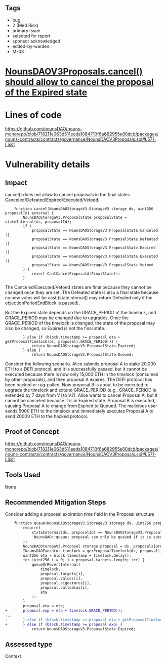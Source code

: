## Tags

- bug
- 2 (Med Risk)
- primary issue
- selected for report
- sponsor acknowledged
- edited-by-warden
- M-03

# [NounsDAOV3Proposals.cancel() should allow to cancel the proposal of the Expired state](https://github.com/code-423n4/2023-07-nounsdao-findings/issues/55) 

# Lines of code

https://github.com/nounsDAO/nouns-monorepo/blob/718211e063d511eeda1084710f6a682955e80dcb/packages/nouns-contracts/contracts/governance/NounsDAOV3Proposals.sol#L571-L581


# Vulnerability details

## Impact
cancel() does not allow to cancel proposals in the final states Canceled/Defeated/Expired/Executed/Vetoed.
```solidity
    function cancel(NounsDAOStorageV3.StorageV3 storage ds, uint256 proposalId) external {
        NounsDAOStorageV3.ProposalState proposalState = stateInternal(ds, proposalId);
        if (
            proposalState == NounsDAOStorageV3.ProposalState.Canceled ||
            proposalState == NounsDAOStorageV3.ProposalState.Defeated ||
            proposalState == NounsDAOStorageV3.ProposalState.Expired ||
            proposalState == NounsDAOStorageV3.ProposalState.Executed ||
            proposalState == NounsDAOStorageV3.ProposalState.Vetoed
        ) {
            revert CantCancelProposalAtFinalState();
        }
```
The Canceled/Executed/Vetoed states are final because they cannot be changed once they are set.
The Defeated state is also a final state because no new votes will be cast (stateInternal() may return Defeated only if the objectionPeriodEndBlock is passed).

But the Expired state depends on the GRACE_PERIOD of the timelock, and GRACE_PERIOD may be changed due to upgrades. Once the GRACE_PERIOD of the timelock is changed, the state of the proposal may also be changed, so Expired is not the final state.
```solidity
        } else if (block.timestamp >= proposal.eta + getProposalTimelock(ds, proposal).GRACE_PERIOD()) {
            return NounsDAOStorageV3.ProposalState.Expired;
        } else {
            return NounsDAOStorageV3.ProposalState.Queued;
```
Consider the following scenario.
Alice submits proposal A to stake 20,000 ETH to a DEFI protocol, and it is successfully passed, but it cannot be executed because there is now only 15,000 ETH in the timelock (consumed by other proposals), and then proposal A expires.
The DEFI protocol has been hacked or rug-pulled.
Now proposal B is about to be executed to upgrade the timelock and extend GRACE_PERIOD (e.g., GRACE_PERIOD is extended by 7 days from V1 to V2).
Alice wants to cancel Proposal A, but it cannot be canceled because it is in Expired state.
Proposal B is executed, causing Proposal A to change from Expired to Queued. 
The malicious user sends 5000 ETH to the timelock and immediately executes Proposal A to send 20000 ETH to the hacked protocol.


## Proof of Concept
https://github.com/nounsDAO/nouns-monorepo/blob/718211e063d511eeda1084710f6a682955e80dcb/packages/nouns-contracts/contracts/governance/NounsDAOV3Proposals.sol#L571-L581
## Tools Used
None
## Recommended Mitigation Steps
Consider adding a proposal expiration time field in the Proposal structure
```diff
    function queue(NounsDAOStorageV3.StorageV3 storage ds, uint256 proposalId) external {
        require(
            stateInternal(ds, proposalId) == NounsDAOStorageV3.ProposalState.Succeeded,
            'NounsDAO::queue: proposal can only be queued if it is succeeded'
        );
        NounsDAOStorageV3.Proposal storage proposal = ds._proposals[proposalId];
        INounsDAOExecutor timelock = getProposalTimelock(ds, proposal);
        uint256 eta = block.timestamp + timelock.delay();
        for (uint256 i = 0; i < proposal.targets.length; i++) {
            queueOrRevertInternal(
                timelock,
                proposal.targets[i],
                proposal.values[i],
                proposal.signatures[i],
                proposal.calldatas[i],
                eta
            );
        }
        proposal.eta = eta;
+       proposal.exp = eta + timelock.GRACE_PERIOD();
...
-       } else if (block.timestamp >= proposal.eta + getProposalTimelock(ds, proposal).GRACE_PERIOD()) {
+       } else if (block.timestamp >= proposal.exp) {
            return NounsDAOStorageV3.ProposalState.Expired;
```





## Assessed type

Context